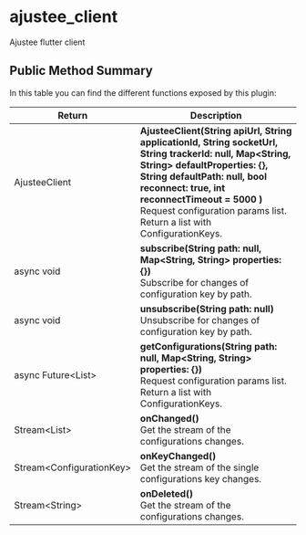 # ajustee_client

Ajustee flutter client


## Public Method Summary
In this table you can find the different functions exposed by this plugin:
    
| Return |Description|
|--------|-----|
| AjusteeClient |  **AjusteeClient(String apiUrl, String applicationId, String socketUrl, String trackerId: null, Map<String, String> defaultProperties: {}, String defaultPath: null, bool reconnect: true, int reconnectTimeout = 5000 )** <br>Request configuration params list. Return a list with ConfigurationKeys. |
| async void |  **subscribe(String path: null, Map<String, String> properties: {})** <br>Subscribe for changes of configuration key by path. |
| async void |  **unsubscribe(String path: null)** <br>Unsubscribe for changes of configuration key by path. |
| async Future<List<ConfigurationKey>> |  **getConfigurations(String path: null, Map<String, String> properties: {})** <br>Request configuration params list. Return a list with ConfigurationKeys. |
| Stream\<List<ConfigurationKey>> | **onChanged()** <br>Get the stream of the configurations changes. |
| Stream\<ConfigurationKey> | **onKeyChanged()** <br>Get the stream of the single configurations key changes. |
| Stream\<String> | **onDeleted()** <br>Get the stream of the configurations changes. |
